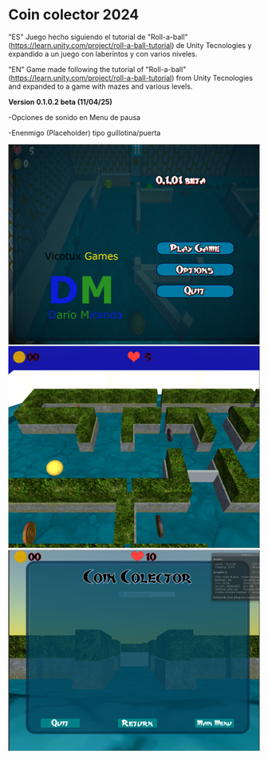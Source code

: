 # Coin colector 2024
 "ES" Juego hecho siguiendo el tutorial de "Roll-a-ball" (https://learn.unity.com/project/roll-a-ball-tutorial) de Unity Tecnologies y expandido a un juego con laberintos y con varios niveles.
 
"EN" Game made following the tutorial of "Roll-a-ball" (https://learn.unity.com/project/roll-a-ball-tutorial) from Unity Tecnologies and expanded to a game with mazes and various levels.

 **Version 0.1.0.2 beta (11/04/25)**
 
-Opciones de sonido en Menu de pausa

-Enenmigo (Placeholder) tipo guillotina/puerta

![Coín Colector 2024 0.1.01 beta](https://github.com/vicotux12/Coin_Colector-2024/blob/32eb3c38d16488ca628e47b4b0891175fda858bb/capturas/Captura01.PNG?raw=true)
![Coín Colector 2024 0.1.01 beta](https://github.com/vicotux12/Coin_Colector-2024/blob/32eb3c38d16488ca628e47b4b0891175fda858bb/capturas/Captura02.PNG?raw=true)
![Coín Colector 2024 0.1.01 beta](https://github.com/vicotux12/Coin_Colector-2024/blob/12d02529f9f28aded177c31656dc6201df591c91/capturas/Captura03.PNG?raw=true)

